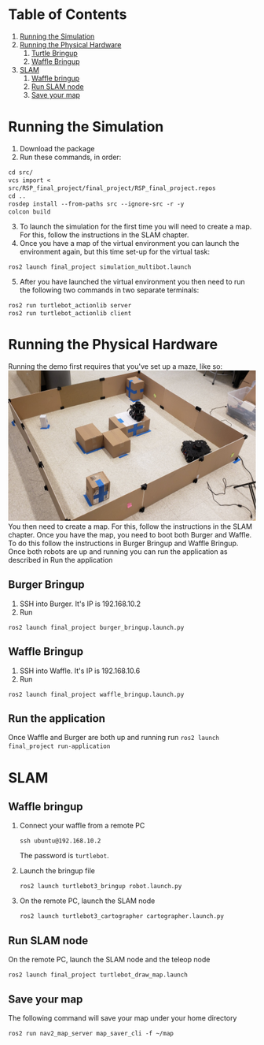 # Table of Contents
1.  [Running the Simulation](#org2202a9d)
2.  [Running the Physical Hardware](#org2202b9d)
    1.  [Turtle Bringup](#org2202c9d)
    2.  [Waffle Bringup](#org2202d9d)
3.  [SLAM](#org643380c)
    1.  [Waffle bringup](#org56eff83)
    2.  [Run SLAM node](#orgbb19ce0)
    3.  [Save your map](#org2202e9d)

<a id="org2202a9d"></a>
# Running the Simulation

1. Download the package
2. Run these commands, in order:
```
cd src/
vcs import < src/RSP_final_project/final_project/RSP_final_project.repos
cd ..
rosdep install --from-paths src --ignore-src -r -y
colcon build
```
3. To launch the simulation for the first time you will need to create a map. For this, follow the instructions in the SLAM chapter.
4. Once you have a map of the virtual environment you can launch the environment again, but this time set-up for the virtual task:
```
ros2 launch final_project simulation_multibot.launch
```
5. After you have launched the virtual environment you then need to run the following two commands in two separate terminals:
```
ros2 run turtlebot_actionlib server
ros2 run turtlebot_actionlib client
```

<a id="org2202a9d"></a>

<a id="org2202b9d"></a>
# Running the Physical Hardware
Running the demo first requires that you've set up a maze, like so:
![Image of the Turtlebot Teaming Maze setup](/docs/Maze_Setup.jpg)
You then need to create a map. For this, follow the instructions in the SLAM chapter.
Once you have the map, you need to boot both Burger and Waffle. To do this follow the instructions in Burger Bringup and Waffle Bringup.
Once both robots are up and running you can run the application as described in Run the application

<a id="org2202c9d"></a>
## Burger Bringup
1. SSH into Burger. It's IP is 192.168.10.2
2. Run
```
ros2 launch final_project burger_bringup.launch.py
```
<a id="org2202c9d"></a>

<a id="org2202d9d"></a>
## Waffle Bringup
1. SSH into Waffle. It's IP is 192.168.10.6
2. Run
```
ros2 launch final_project waffle_bringup.launch.py
```
<a id="org2202d9d"></a>

## Run the application
Once Waffle and Burger are both up and running run `ros2 launch final_project run-application`

<a id="org2202b9d"></a>


<a id="org643380c"></a>

# SLAM

<a id="org56eff83"></a>

## Waffle bringup

1.  Connect your waffle from a remote PC
    
        ssh ubuntu@192.168.10.2
    
    The password is `turtlebot`.
2.  Launch the bringup file
    
        ros2 launch turtlebot3_bringup robot.launch.py
3.  On the remote PC, launch the SLAM node
    
        ros2 launch turtlebot3_cartographer cartographer.launch.py


<a id="orgbb19ce0"></a>

## Run SLAM node

On the remote PC, launch the SLAM node and the teleop node

    ros2 launch final_project turtlebot_draw_map.launch


<a id="org2202e9d"></a>

## Save your map

The following command will save your map under your home directory

    ros2 run nav2_map_server map_saver_cli -f ~/map

